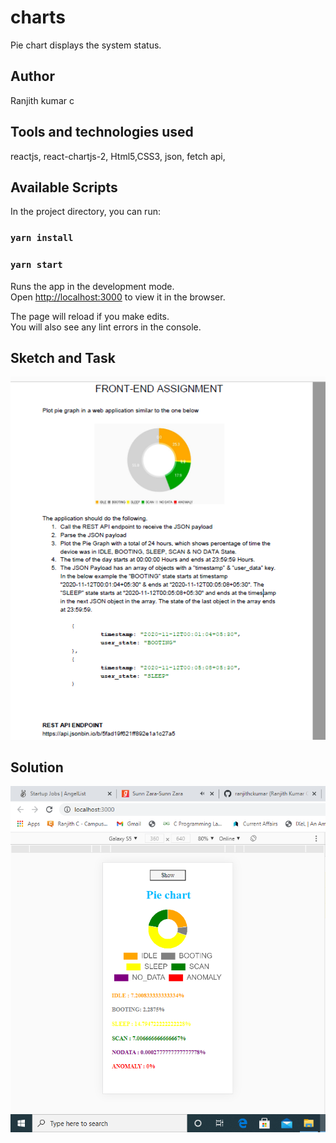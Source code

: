 # charts
Pie chart displays the system status.

## Author 
Ranjith kumar c

## Tools and technologies used
reactjs, react-chartjs-2, Html5,CSS3, json, fetch api,
## Available Scripts

In the project directory, you can run:
### `yarn install`
### `yarn start`

Runs the app in the development mode.<br />
Open [http://localhost:3000](http://localhost:3000) to view it in the browser.

The page will reload if you make edits.<br />
You will also see any lint errors in the console.

## Sketch and Task
![pic](https://github.com/ranjithckumar/charts/blob/main/images/Screenshot%20(15).png)

## Solution 
![pic](https://github.com/ranjithckumar/charts/blob/main/images/Screenshot%20(16).png)

